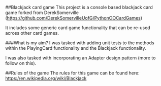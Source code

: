 ##Blackjack card game
This project is a console based blackjack card game forked from DerekSomerville (https://github.com/DerekSomervilleUofG/PythonOOCardGames)

It includes some generic card game functionality that can be re-used across other card games.

###What is my aim?
I was tasked with adding unit tests to the methods within the PlayingCard functionality and the Blackjack functionality.

I was also tasked with incorporating an Adapter design pattern (more to follow on this).

##Rules of the game
The rules for this game can be found here: https://en.wikipedia.org/wiki/Blackjack
